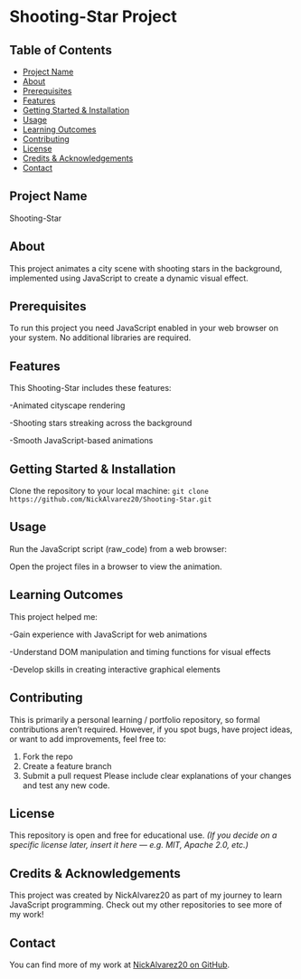 # Shooting-Star Project
## Table of Contents
- [Project Name](#project-name)
- [About](#about)
- [Prerequisites](#prerequisites)
- [Features](#features)
- [Getting Started & Installation](#getting-started--installation)
- [Usage](#usage)
- [Learning Outcomes](#learning-outcomes)
- [Contributing](#contributing)
- [License](#license)
- [Credits & Acknowledgements](#credits--acknowledgements)
- [Contact](#contact)
## Project Name
Shooting-Star
## About
This project animates a city scene with shooting stars in the background, implemented using JavaScript to create a dynamic visual effect.
## Prerequisites
To run this project you need JavaScript enabled in your web browser on your system.
No additional libraries are required.
## Features
This Shooting-Star includes these features:

-Animated cityscape rendering

-Shooting stars streaking across the background

-Smooth JavaScript-based animations

## Getting Started & Installation
Clone the repository to your local machine:
`git clone https://github.com/NickAlvarez20/Shooting-Star.git`
## Usage
Run the JavaScript script (raw_code) from a web browser:

Open the project files in a browser to view the animation.
## Learning Outcomes
This project helped me:

-Gain experience with JavaScript for web animations

-Understand DOM manipulation and timing functions for visual effects

-Develop skills in creating interactive graphical elements

## Contributing
This is primarily a personal learning / portfolio repository, so formal contributions aren’t required. However, if you spot bugs, have project ideas, or want to add improvements, feel free to:
1. Fork the repo
2. Create a feature branch
3. Submit a pull request Please include clear explanations of your changes and test any new code.
## License
This repository is open and free for educational use.
*(If you decide on a specific license later, insert it here — e.g. MIT, Apache 2.0, etc.)*
## Credits & Acknowledgements
This project was created by NickAlvarez20 as part of my journey to learn JavaScript programming. Check out my other repositories to see more of my work!
## Contact
You can find more of my work at [NickAlvarez20 on GitHub](https://github.com/NickAlvarez20).
